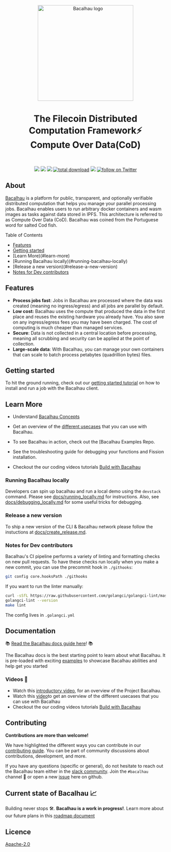 <!-- commenting out until we can fix the image logo [![CircleCI](https://dl.circleci.com/status-badge/img/null/filecoin-project/bacalhau/tree/main.svg?style=svg)](https://dl.circleci.com/status-badge/redirect/null/filecoin-project/bacalhau/tree/main)
-->

<!-- commenting out until we can fix the image logo [![CircleCI](https://dl.circleci.com/status-badge/img/null/filecoin-project/bacalhau/tree/main.svg?style=svg)](https://dl.circleci.com/status-badge/redirect/null/filecoin-project/bacalhau/tree/main)
-->
<p align="center">
  <a href="https://github.com/filecoin-project/bacalhau">
    <img src="https://github.com/filecoin-project/bacalhau/blob/dev/docs/images/bacalhau-fish.jpg" alt="Bacalhau logo" width="300"/>

  </a>
  </p>

<h1 align="center">The Filecoin Distributed Computation Framework⚡️ <br>Compute Over Data(CoD)</h1>
<br>

<p align="center">
    <a href="https://github.com/filecoin-project/bacalhau/blob/dev/LICENSE" alt="Contributors">
        <img src="https://img.shields.io/badge/license-Apache-green" /></a>  
    <a href="https://github.com/filecoin-project/bacalhau/releases/" alt="Release">
        <img src="https://img.shields.io/github/v/release/filecoin-project/bacalhau?display_name=tag" /></a>
    <a href="https://github.com/filecoin-project/bacalhau/pulse" alt="Activity">
        <img src="https://img.shields.io/github/commit-activity/m/filecoin-project/bacalhau" /></a>
    <a href="https://img.shields.io/github/downloads/filecoin-project/bacalhau/total">
        <img src="https://img.shields.io/github/downloads/filecoin-project/bacalhau/total" alt="total download"></a>
      <a href="https://filecoinproject.slack.com/" alt="Slack">
        <img src="https://img.shields.io/badge/slack-join_community-red.svg?color=0052FF&labelColor=090422&logo=slack" /></a>
    <a href="https://twitter.com/intent/follow?screen_name=BacalhauProject">
        <img src="https://img.shields.io/twitter/follow/BacalhauProject?style=social&logo=twitter" alt="follow on Twitter"></a>
</p>

## About
[Bacalhau](https://www.bacalhau.org/) is a platform for public, transparent, and optionally verifiable distributed computation that helps you manage your parallel processing jobs. Bacalhau enables users to run arbitrary docker containers and wasm images as tasks against data stored in IPFS. This architecture is referred to as Compute Over Data (CoD). Bacalhau was coined from the Portuguese word for salted Cod fish. 

Table of Contents
- [Features](#features)
- [Getting started](#getting-started)
- [Learn More)(#learn-more)
- [Running Bacalhau locally)(#running-bacalhau-locally)
- [Release a new version)(#release-a-new-version)
- [Notes for Dev contributors](#notes-for-dev-contributors)

## Features
- **Process jobs fast**: Jobs in Bacalhau are processed where the data was created (meaning no ingress/egress) and all jobs are parallel by default.
- **Low cost:** Bacalhau uses the compute that produced the data in the first place and reuses the existing hardware you already have. You also save on any ingress/egress fees you may have been charged. The cost of computing is much cheaper than managed services.
- **Secure**: Data is not collected in a central location before processing, meaning all scrubbing and security can be applied at the point of collection.
- **Large-scale data**: With Bacalhau, you can manage your own containers that can scale to batch process petabytes (quadrillion bytes) files.

## Getting started
To hit the ground running, check out our [getting started tutorial](https://docs.bacalhau.org/getting-started/installation) on how to install and run a job with the Bacalhau client.

## Learn More
- Understand [Bacalhau Concepts](https://youtu.be/WnTlwXHhbcI)
- Get an overview of the [different usecases](https://www.youtube.com/watch?v=gAHaMsTknZM) that you can use with Bacalhau.

- To see Bacalhau in action, check out the [Bacalhau Examples Repo.
- See the troubleshooting guide for debugging your functions and Fission installation.
- Checkout the our coding videos tutorials [Build with Bacalhau](https://www.youtube.com/watch?v=53uY48e1lis)

### Running Bacalhau locally

Developers can spin up bacalhau and run a local demo using the `devstack` command. 
Please see [docs/running_locally.md](docs/running_locally.md) for instructions.
Also, see [docs/debugging_locally.md](docs/debugging_locally.md) for some useful tricks for debugging.

### Release a new version

To ship a new version of the CLI & Bacalhau network please follow the instuctions at [docs/create_release.md](docs/create_release.md).

### Notes for Dev contributors

Bacalhau's CI pipeline performs a variety of linting and formatting checks on new pull requests. 
To have these checks run locally when you make a new commit, you can use the precommit hook in `./githooks`:

```bash
git config core.hooksPath ./githooks
```
If you want to run the linter manually:

```bash
curl -sSfL https://raw.githubusercontent.com/golangci/golangci-lint/master/install.sh | sudo sh -s -- -b /usr/local/go/bin
golangci-lint --version
make lint
```
The config lives in `.golangci.yml`

## Documentation
📚 [Read the Bacalhau docs guide here](https://docs.bacalhau.org/)! 📚

The Bacalhau docs is the best starting point to learn about what Bacalhau. It is pre-loaded with exciting [examples](https://docs.bacalhau.org/examples/) to showcase Bacalhau abilities and help get you started  

### Videos 🎥
- Watch this [introductory video](https://youtu.be/WnTlwXHhbcI), for an overview of the Project Bacalhau.
- Watch this [video](https://www.youtube.com/watch?v=gAHaMsTknZM)to get an overview of the different usecases that you can use with Bacalhau
- Checkout the our coding videos tutorials [Build with Bacalhau](https://www.youtube.com/watch?v=53uY48e1lis)

## Contributing 
**Contributions are more than welcome!**

We have highlighted the different ways you can contribute in our [contributing guide](https://docs.bacalhau.org/community/ways-to-contribute). You can be part of community discussions about contributions, development, and more. 

If you have any questions (specific or general), do not hesitate to reach out the Bacalhau team either in the  [slack community](https://filecoin.io/slack/). Join the `#bacalhau` channel :raising_hand: or open a new [issue](https://github.com/filecoin-project/bacalhau/issues) here on github.

## Current state of Bacalhau 📈
Building never stops 🛠️.  **Bacalhau is a work in progress!**. Learn more about our future plans in this [roadmap document](https://www.starmaps.app/roadmap/github.com/filecoin-project/bacalhau/issues/1151)

## Licence

[Apache-2.0](./LICENSE)
